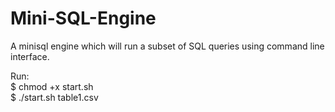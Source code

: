 # Mini-SQL-Engine

A mini​sql engine which will run a subset of SQL queries using command line interface.

Run: <br /> 
$ chmod +x start.sh <br />
$ ./start.sh table1.csv
